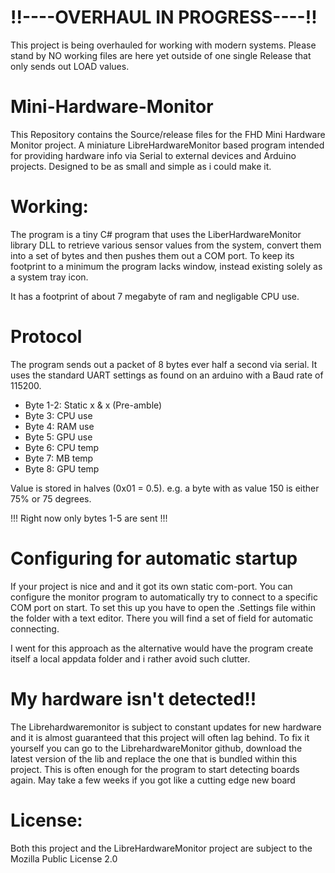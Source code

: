 # !!----OVERHAUL IN PROGRESS----!!
This project is being overhauled for working with modern systems. Please stand by
NO working files are here yet outside of one single Release that only sends out LOAD values.

# Mini-Hardware-Monitor
This Repository contains the Source/release files for the FHD Mini Hardware Monitor project. A miniature LibreHardwareMonitor based program intended for providing hardware info via Serial to external devices and Arduino projects.
Designed to be as small and simple as i could make it.


# Working:
The program is a tiny C# program that uses the LiberHardwareMonitor library DLL to retrieve various sensor values from the system, convert them into a set of bytes and then pushes them out a COM port.
To keep its footprint to a minimum the program lacks window, instead existing solely as a system tray icon.

It has a footprint of about 7 megabyte of ram and negligable CPU use.

# Protocol
The program sends out a packet of 8 bytes ever half a second via serial.
It uses the standard UART settings as found on an arduino with a Baud rate of 115200.

* Byte 1-2: Static x & x (Pre-amble)
* Byte 3: CPU use
* Byte 4: RAM use
* Byte 5: GPU use
* Byte 6: CPU temp
* Byte 7: MB temp
* Byte 8: GPU temp

Value is stored in halves (0x01 = 0.5). e.g. a byte with as value 150 is either 75% or 75 degrees.

!!! Right now only bytes 1-5 are sent !!!

# Configuring for automatic startup
If your project is nice and and it got its own static com-port. You can configure the monitor program to automatically try to connect to a specific COM port on start.
To set this up you have to open the .Settings file within the folder with a text editor. There you will find a set of field for automatic connecting.

I went for this approach as the alternative would have the program create itself a local appdata folder and i rather avoid such clutter.

# My hardware isn't detected!!
The Librehardwaremonitor is subject to constant updates for new hardware and it is almost guaranteed that this project will often lag behind.
To fix it yourself you can go to the LibrehardwareMonitor github, download the latest version of the lib and replace the one that is bundled within this project.
This is often enough for the program to start detecting boards again. May take a few weeks if you got like a cutting edge new board

# License:
Both this project and the LibreHardwareMonitor project are subject to the Mozilla Public License 2.0

